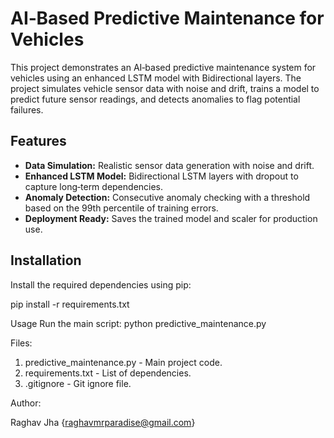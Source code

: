 # AI‑Based Predictive Maintenance for Vehicles

This project demonstrates an AI‑based predictive maintenance system for vehicles using an enhanced LSTM model with Bidirectional layers. The project simulates vehicle sensor data with noise and drift, trains a model to predict future sensor readings, and detects anomalies to flag potential failures.

## Features
- **Data Simulation:** Realistic sensor data generation with noise and drift.
- **Enhanced LSTM Model:** Bidirectional LSTM layers with dropout to capture long‑term dependencies.
- **Anomaly Detection:** Consecutive anomaly checking with a threshold based on the 99th percentile of training errors.
- **Deployment Ready:** Saves the trained model and scaler for production use.

## Installation

Install the required dependencies using pip:


pip install -r requirements.txt




Usage
Run the main script:
python predictive_maintenance.py

Files:

1. predictive_maintenance.py - Main project code.
2. requirements.txt - List of dependencies.
3. .gitignore - Git ignore file.

Author:

Raghav Jha 
{raghavmrparadise@gmail.com}




